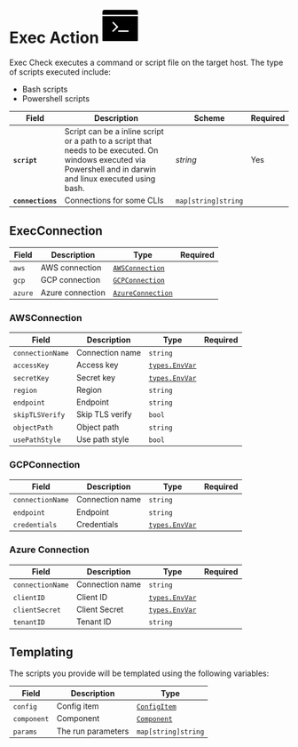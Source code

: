 # Exec Action ![Exec Icon](https://raw.githubusercontent.com/flanksource/flanksource-ui/main/src/icons/console.svg)

Exec Check executes a command or script file on the target host. The type of scripts executed include:

- Bash scripts
- Powershell scripts

| Field             | Description                                                                                                                                                    | Scheme                | Required |
| ----------------- | -------------------------------------------------------------------------------------------------------------------------------------------------------------- | --------------------- | -------- |
| **`script`**      | Script can be a inline script or a path to a script that needs to be executed. On windows executed via Powershell and in darwin and linux executed using bash. | _string_              | Yes      |
| **`connections`** | Connections for some CLIs                                                                                                                                      | `map[string]string`   |          |

## ExecConnection

| Field   | Description      | Type                                   | Required |
| ------- | ---------------- | -------------------------------------- | -------- |
| `aws`   | AWS connection   | [`AWSConnection`](#awsconnection)      |          |
| `gcp`   | GCP connection   | [`GCPConnection`](#gcpconnection)      |          |
| `azure` | Azure connection | [`AzureConnection`](#azure-connection) |          |

### AWSConnection

| Field            | Description     | Type                                                                          | Required |
| ---------------- | --------------- | ----------------------------------------------------------------------------- | -------- |
| `connectionName` | Connection name | `string`                                                                      |          |
| `accessKey`      | Access key      | [`types.EnvVar`](https://pkg.go.dev/github.com/flanksource/duty/types#EnvVar) |          |
| `secretKey`      | Secret key      | [`types.EnvVar`](https://pkg.go.dev/github.com/flanksource/duty/types#EnvVar) |          |
| `region`         | Region          | `string`                                                                      |          |
| `endpoint`       | Endpoint        | `string`                                                                      |          |
| `skipTLSVerify`  | Skip TLS verify | `bool`                                                                        |          |
| `objectPath`     | Object path     | `string`                                                                      |          |
| `usePathStyle`   | Use path style  | `bool`                                                                        |          |

### GCPConnection

| Field            | Description     | Type                                                                          | Required |
| ---------------- | --------------- | ----------------------------------------------------------------------------- | -------- |
| `connectionName` | Connection name | `string`                                                                      |          |
| `endpoint`       | Endpoint        | `string`                                                                      |          |
| `credentials`    | Credentials     | [`types.EnvVar`](https://pkg.go.dev/github.com/flanksource/duty/types#EnvVar) |          |

### Azure Connection

| Field            | Description     | Type                                                                          | Required |
| ---------------- | --------------- | ----------------------------------------------------------------------------- | -------- |
| `connectionName` | Connection name | `string`                                                                      |          |
| `clientID`       | Client ID       | [`types.EnvVar`](https://pkg.go.dev/github.com/flanksource/duty/types#EnvVar) |          |
| `clientSecret`   | Client Secret   | [`types.EnvVar`](https://pkg.go.dev/github.com/flanksource/duty/types#EnvVar) |          |
| `tenantID`       | Tenant ID       | `string`                                                                      |          |

## Templating

The scripts you provide will be templated using the following variables:

| Field       | Description        | Type                                                                                   |
| ----------- | ------------------ | -------------------------------------------------------------------------------------- |
| `config`    | Config item        | [`ConfigItem`](https://github.com/flanksource/duty/blob/main/models/config.go#L68-L90) |
| `component` | Component          | [`Component`](https://github.com/flanksource/duty/blob/main/models/config.go#L68-L90)  |
| `params`    | The run parameters | `map[string]string`                                                                    |
